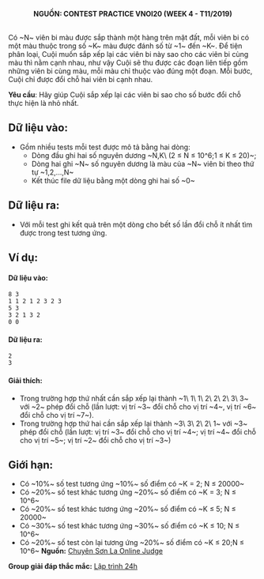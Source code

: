 **<center>NGUỒN: CONTEST PRACTICE VNOI20 (WEEK 4 - T11/2019)</center>**
<br>

Có ~N~ viên bi màu được sắp thành một hàng trên mặt đất, mỗi viên bi có một màu thuộc trong số ~K~ màu được đánh số từ ~1~ đến ~K~. Để tiện phân loại, Cuội muốn sắp xếp lại các viên bi này sao cho các viên bi cùng màu thì nằm cạnh nhau, như vậy Cuội sẽ thu được các đoạn liên tiếp gồm những viên bi cùng màu, mỗi màu chỉ thuộc vào đúng một đoạn. Mỗi bước, Cuội chỉ được đổi chỗ hai viên bi cạnh nhau. 

**Yêu cầu**: Hãy giúp Cuội sắp xếp lại các viên bi sao cho số bước đổi chỗ thực hiện là nhỏ nhất. 

## Dữ liệu vào:
- Gồm nhiều tests mỗi test được mô tả bằng hai dòng:
    + Dòng đầu ghi hai số nguyên dương ~N,K\ (2 ≤ N ≤ 10^6;1 ≤ K ≤ 20)~;
    + Dòng hai ghi ~N~ số nguyên dương là màu của ~N~ viên bi theo thứ tự ~1,2,...,N~ 
    + Kết thúc file dữ liệu bằng một dòng ghi hai số ~0~ 

## Dữ liệu ra:
- Với mỗi test ghi kết quả trên một dòng cho bết số lần đổi chỗ ít nhất tìm được trong test tương ứng. 

## Ví dụ:
#### Dữ liệu vào:
```
8 3 
1 1 2 1 2 3 2 3 
5 3 
3 2 1 3 2 
0 0
```

#### Dữ liệu ra:
```
2
3
```

#### Giải thích:
- Trong trường hợp thứ nhất cần sắp xếp lại thành ~1\ 1\ 1\ 2\ 2\ 2\ 3\ 3~ với ~2~ phép đổi chỗ (lần lượt: vị trí ~3~ đổi chỗ cho vị trí ~4~, vị trí ~6~ đổi chỗ cho vị trí ~7~).
- Trong trường hợp thứ hai cần sắp xếp lại thành ~3\ 3\ 2\ 2\ 1~ với ~3~ phép đổi chỗ (lần lượt: vị trí ~3~ đổi chỗ cho vị trí ~4~; vị trí ~4~ đổi chỗ cho vị trí ~5~; vị trí ~2~ đổi chỗ cho vị trí ~3~)

## Giới hạn:
+ Có ~10\%~ số test tương ứng ~10\%~ số điểm có ~K = 2; N ≤ 20000~
+ Có ~20\%~ số test khác tương ứng ~20\%~ số điểm có ~K = 3; N ≤ 10^6~   
+ Có ~20\%~ số test khác tương ứng ~20\%~ số điểm có ~K ≤ 5; N ≤ 20000~
+ Có ~30\%~ số test khác tương ứng ~30\%~ số điểm có ~K ≤ 10; N ≤ 10^6~   
+ Có ~20\%~ số test còn lại tương ứng ~20\%~ số điểm có ~K ≤ 20;N ≤ 10^6~
**Nguồn:** [Chuyên Sơn La Online Judge](http://csloj.ddns.net/)

**Group giải đáp thắc mắc:** [Lập trình 24h](https://www.facebook.com/groups/1386904321519984)